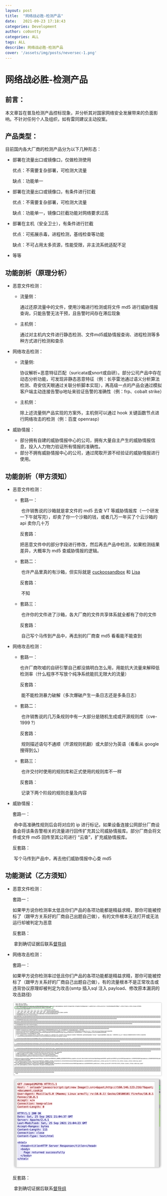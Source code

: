 ```yaml
---
layout: post
title:  "网络战必胜-检测产品"
date:   2021-09-23 17:18:43
categories: Development
author: co0ontty
categories: ALL
tags: ALL
describe: 网络战必胜-检测产品
cover: '/assets/img/posts/neversec-1.png'
---
```

# 网络战必胜-检测产品

## 前言：

本文章旨在普及检测产品控标现象，并分析其对国家网络安全发展带来的负面影响。不针对任何个人及组织，如有雷同建议主动投案。

## 产品类型：
目前国内各大厂商的检测产品分为以下几种形态：
- 部署在流量出口或镜像口，仅做检测使用

  优点：不需要复杂部署，可检测大流量

  缺点：功能单一

- 部署在流量出口或镜像口，有条件进行拦截

  优点：不需要复杂部署，可检测大流量

  缺点：功能单一，镜像口拦截功能对网络要求过高

- 部署在主机（安全卫士），有条件进行拦截

  优点：可拓展杀毒，进程检测，基线检查等功能

  缺点：不可占用太多资源，性能受限，非主流系统适配不足

- 等等

## 功能剖析（原理分析）

- 恶意文件检测：

  - 流量侧：

    通过还原流量中的文件，使用沙箱进行检测或将文件 md5 进行威胁情报查询，只能告警无法干预，且告警时间存在滞后现象

  - 主机侧：

    通过对主机内文件进行静态检测、文件md5威胁情报查询、进程检测等多种方式进行检测和查杀

- 网络攻击检测：

  - 流量侧:

    协议解析+恶意特征匹配（suricata或snort或自研）。部分公司产品中存在动态分析功能，可发现非静态恶意特征（例：长亭雷池通过语义分析算法检测、奇安信天眼通过关联分析脚本实现），再高级一点的产品会通过模拟客户端主动连接告警ip地址来验证告警的准确性（例：frp、cobalt strike）

  - 主机侧：

    除上述流量侧产品实现的方案外，主机侧可以通过 hook 关键函数节点进行网络攻击的检测（例：百度 openrasp）

- 威胁情报：

  - 部分拥有自建的威胁情报中心的公司，拥有大量自主产生的威胁情报信息，投入人力物力验证所有情报的准确性。
  - 部分不拥有威胁情报中心的公司，通过爬取开源不经验证的威胁情报进行使用。

## 功能剖析（甲方须知）

- 恶意文件检测：

  - 套路一：

    ​	也许销售说的沙箱就是拿文件的 md5 去查 VT 等威胁情报库（一个研发一下午就写完），却卖了你一个沙箱的钱，或者几万一年买了个云沙箱的 api 卖你几十万

    反套路：

    ​	把恶意文件中的部分字段进行修改，然后再去产品中检测，如果检测结果差异，大概率为 md5 查威胁情报的逻辑。

  - 套路二：

    ​	也许产品里真的有沙箱，但实际就是 [cuckoosandbox](https://cuckoosandbox.org/) 和 [Lisa](https://github.com/danieluhricek/LiSa)

    反套路：

    ​	不知

  - 套路三：

    ​	也许你的文件进了沙箱，各大厂商的文件共享体系就全都有了你的文件

    反套路：

    ​	自己写个马传到产品中，再去别的厂商查 md5 看看能不能查到

- 网络攻击检测：

  - 套路一：

    ​	也许厂商吹嘘的自研引擎自己都没搞明白怎么用，用能抗大流量来解释低检测率（什么程序不写放个纯净系统能抗无限大的流量）

    反套路：

    ​	能不能检测暴力破解（多次爆破产生一条日志还是多条日志）

  - 套路二：

    ​	也许销售说的几万条规则中有一大部分是随机生成或开源规则库（cve-1999 ?）

    反套路：

    ​	规则描述语句不通顺（开源规则机翻）或大部分为英语（看看从 google 搜得到么）

  - 套路三：

    ​	也许交付时使用的规则库和正式使用的规则库不一样

    反套路：

    ​	记录下两个阶段的规则总量及内容

- 威胁情报：

  套路一：

  ​	命中高准确性规则后会将对应的 ip 进行标记，如果设备连接公网部分厂商设备会将该条告警相关的流量进行回传扩充其公司威胁情报库。部分厂商会将文件或文件 md5 回传至其公司进行 “云查”，扩充威胁情报库。

  反套路：

  ​	写个马传到产品中，再去他们威胁情报中心查 md5

## 功能测试（乙方须知）

- 恶意文件检测：

  套路一：

  ​	如果甲方说你检测率太低且你们产品的各项功能都是精益求精，那你可能被控标了（跟甲方关系好的厂商自己出题自己做），有的文件根本无法打开或无法运行却被判定为恶意

  反套路：

  ​	拿到确切证据后联系[督导组](http://www.gov.cn/xinwen/2019-04/02/content_5379150.htm)

- 网络攻击检测：

  套路一：

  ​	如果甲方说你检测率过低且你们产品的各项功能都是精益求精，那你可能被控标了（跟甲方关系好的厂商自己出题自己做），有的流量根本不是正常攻击或违背协议原理却被判定为攻击(smtp 插入sql 注入 payload、修改原本漏洞的攻击路径)

  ![/assets/img/posts/neversec-1.png](/assets/img/posts/neversec-1.png)
  ![/assets/img/posts/neversec-2.png](/assets/img/posts/neversec-2.png)

  反套路：

  ​	拿到确切证据后联系[督导组](http://www.gov.cn/xinwen/2019-04/02/content_5379150.htm)
